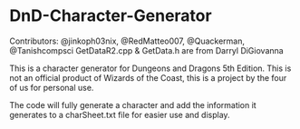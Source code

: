 # DnD-Character-Generator

Contributors: @jinkoph03nix, @RedMatteo007, @Quackerman, @Tanishcompsci
GetDataR2.cpp & GetData.h are from Darryl DiGiovanna

This is a character generator for Dungeons and Dragons 5th Edition. This is not an official product of Wizards of the Coast, this is a project by the four of us for personal use.

The code will fully generate a character and add the information it generates to a charSheet.txt file for easier use and display.

